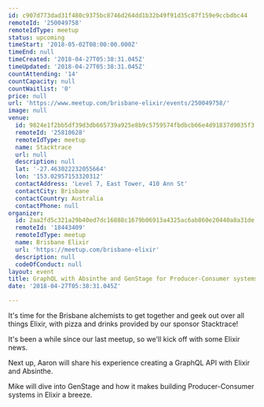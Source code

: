 ```yaml
---
id: c907d773dad31f480c9375bc8746d264dd1b32b49f91d35c87f159e9ccbdbc44
remoteId: '250049758'
remoteIdType: meetup
status: upcoming
timeStart: '2018-05-02T08:00:00.000Z'
timeEnd: null
timeCreated: '2018-04-27T05:38:31.045Z'
timeUpdated: '2018-04-27T05:38:31.045Z'
countAttending: '14'
countCapacity: null
countWaitlist: '0'
price: null
url: 'https://www.meetup.com/brisbane-elixir/events/250049758/'
image: null
venue:
  id: 9824e1f2bb5df39d3db665739a925e8b9c5759574fbdbcb66e4d91837d9035f3
  remoteId: '25810628'
  remoteIdType: meetup
  name: Stacktrace
  url: null
  description: null
  lat: '-27.463022232055664'
  lon: '153.02957153320312'
  contactAddress: 'Level 7, East Tower, 410 Ann St'
  contactCity: Brisbane
  contactCountry: Australia
  contactPhone: null
organizer:
  id: 2aa2fd5c321a29b40ed7dc16888c1679b06913a4325ac6ab860e20440a8a31de
  remoteId: '18443409'
  remoteIdType: meetup
  name: Brisbane Elixir
  url: 'https://meetup.com/brisbane-elixir'
  description: null
  codeOfConduct: null
layout: event
title: GraphQL with Absinthe and GenStage for Producer-Consumer systems
date: '2018-04-27T05:38:31.045Z'

---
```

<p>It's time for the Brisbane alchemists to get together and geek out over all things Elixir, with pizza and drinks provided by our sponsor Stacktrace!</p> <p>It's been a while since our last meetup, so we'll kick off with some Elixir news.</p> <p>Next up, Aaron will share his experience creating a GraphQL API with Elixir and Absinthe.</p> <p>Mike will dive into GenStage and how it makes building Producer-Consumer systems in Elixir a breeze.</p>
